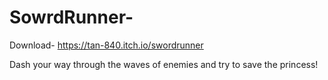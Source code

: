 # SowrdRunner-


Download- https://tan-840.itch.io/swordrunner

Dash your way through the waves of enemies and try to save the princess!
